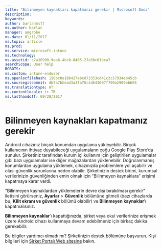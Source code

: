 ```yaml
---
title: "Bilinmeyen kaynakları kapatmanız gerekir | Microsoft Docs"
description: 
keywords: 
author: barlanmsft
ms.author: barlan
manager: angrobe
ms.date: 01/11/2017
ms.topic: article
ms.prod: 
ms.service: microsoft-intune
ms.technology: 
ms.assetid: c7a10998-9aa6-4bc0-8405-27a30c61bca7
searchScope: User help
ROBOTS: 
ms.custom: intune-enduser
ms.openlocfilehash: 158bc0e18b427abcd73353cd41c3c57934eb45cb
ms.sourcegitcommit: db7a7bbead3a3fa78c4d643607f709a2909eb608
ms.translationtype: HT
ms.contentlocale: tr-TR
ms.lasthandoff: 09/28/2017
---
```

# <a name="you-need-to-turn-off-unknown-sources"></a>Bilinmeyen kaynakları kapatmanız gerekir

Android cihazınız birçok konumdan uygulama yükleyebilir. Birçok kullanıcının ihtiyaç duyabileceği uygulamaların çoğu Google Play Store’da sunulur. Şirketiniz tarafından kurum içi kullanım için geliştirilen uygulamalar gibi bazı uygulamalar ise diğer mağazalardan yüklenebilir. Doğrulanmamış konumlardan uygulama yüklemek, cihazınızda problemlere yol açabilir ve olası güvenlik sorunlarına neden olabilir. Şirketinizin destek birimi, kurumsal verilerinizin güvenliğinden emin olmak için “Bilinmeyen kaynaklara” erişimi kapatmaya karar verdi.

"Bilinmeyen kaynaklardan yüklemelerin devre dışı bırakılması gerekir" iletisini görürseniz, **Ayarlar** > **Güvenlik** bölümüne gitmeli (bazı cihazlarda bu, **Kilit ekranı ve güvenlik** bölümü olabilir) ve **Bilinmeyen kaynaklar**’ı kapatmalısınız.

**Bilinmeyen kaynaklar**’ı kapattığınızda, şirket veya okul verilerinize erişmek üzere Android cihazı kullanmaya devam edebilmeniz için birkaç dakika gerekebilir.

Bu bilgiler yardımcı olmadı mı? Şirketinizin destek bölümüne başvurun. Kişi bilgileri için [Şirket Portalı Web sitesine](https://portal.manage.microsoft.com) bakın.
